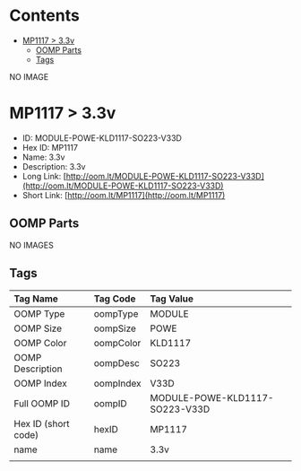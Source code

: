 



Contents
========

* [MP1117 > 3.3v](#mp1117--33v)
	* [OOMP Parts](#oomp-parts)
	* [Tags](#tags)
  
NO IMAGE  
# MP1117 > 3.3v

- ID: MODULE-POWE-KLD1117-SO223-V33D
- Hex ID: MP1117
- Name: 3.3v
- Description: 3.3v
- Long Link: [http://oom.lt/MODULE-POWE-KLD1117-SO223-V33D](http://oom.lt/MODULE-POWE-KLD1117-SO223-V33D)
- Short Link: [http://oom.lt/MP1117](http://oom.lt/MP1117)

## OOMP Parts
  
NO IMAGES  
## Tags
  

|Tag Name|Tag Code|Tag Value|
| :--- | :--- | :--- |
|OOMP Type|oompType|MODULE|
|OOMP Size|oompSize|POWE|
|OOMP Color|oompColor|KLD1117|
|OOMP Description|oompDesc|SO223|
|OOMP Index|oompIndex|V33D|
|Full OOMP ID|oompID|MODULE-POWE-KLD1117-SO223-V33D|
|Hex ID (short code)|hexID|MP1117|
|name|name|3.3v|
||||
